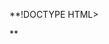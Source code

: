 **!DOCTYPE HTML>
<html lang="pt-br">
    <head>
        <title>Holyrics - Receber Transmissão (Texto)</title>
        <meta charset="utf-8">
        <link rel="stylesheet" type="text/css" href="main.css">
        <link rel="stylesheet" type="text/css" href="utilities.css">
        <link rel="stylesheet" type="text/css" href="custom-css2.css">
        <script src="jquery-1.8.3.js"></script>
        <script src="holyrics-plugin-json-stream-1.0.4.js"></script>
    </head>
    <body onload="setTimeout('bodyOnload()', 100)" onresize="updateOnResize()">
        <div id='general' class='screen-custom' ondblclick='fullscreenToggle()'>
            <div id='display' class='text-custom'><div id='visible'></div><div id='invisible'></div></div>
            <div class='marquee alert-custom' id='alert'></div>
            <div id='alert-invisible' class='alert-custom'></div>
            <div id='slide_info' class='slide_info'>
                <div id='music_title' class='music_title'></div>
                <div id='music_artist' class='music_artist'></div>
                <div id='music_author' class='music_author'></div>
                <div id='text_title' class='text_title'></div>
            </div>
        </div>
        <div id="snackbar"></div>
        <div id="modal" class="modal"></div>
        <script type='text/javascript' src="holyrics-plugin-utils-1.0.1.js"></script>
        <script type='text/javascript'>
            htmlType = 1;
cssHash = '0';
        </script>
    </body>
</html>**
